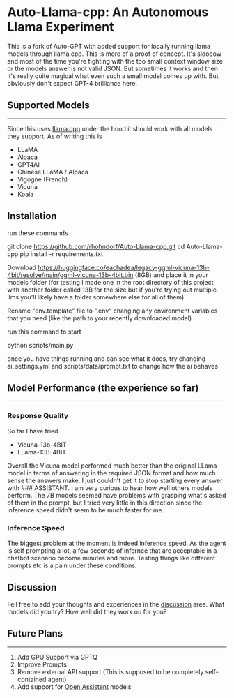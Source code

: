 # Auto-Llama-cpp: An Autonomous Llama Experiment
This is a fork of Auto-GPT with added support for locally running llama models through llama.cpp.
This is more of a proof of concept. It's sloooow and most of the time you're fighting with the too small context window size or the models answer is not valid JSON. But sometimes it works and then it's really quite magical what even such a small model comes up with. 
But obviously don't expect GPT-4 brilliance here.


## Supported Models
---
Since this uses [llama.cpp](https://github.com/ggerganov/llama.cpp) under the hood it should work with all models they support. As of writing this is 
* LLaMA
* Alpaca
* GPT4All
* Chinese LLaMA / Alpaca
* Vigogne (French)
* Vicuna
* Koala

## Installation
run these commands

git clone https://github.com/rhohndorf/Auto-Llama-cpp.git
cd Auto-Llama-cpp
pip install -r requirements.txt

Download https://huggingface.co/eachadea/legacy-ggml-vicuna-13b-4bit/resolve/main/ggml-vicuna-13b-4bit.bin (8GB) and place it in your models folder (for testing I made one in the root directory of this project with another folder called 13B for the size but if you're trying out multiple llms you'll likely have a folder somewhere else for all of them)

Rename "env.template" file to ".env" changing any environment variables that you need (like the path to your recently downloaded model)

run this command to start

python scripts/main.py

once you have things running and can see what it does, try changing ai_settings.yml and scripts/data/prompt.txt to change how the ai behaves
## Model Performance (the experience so far)
---

### Response Quality
So far I have tried 
* Vicuna-13b-4BIT 
* LLama-13B-4BIT

Overall the Vicuna model performed much better than the original LLama model in terms of answering in the required JSON format and how much sense the answers make. I just couldn't get it to stop starting every answer with ### ASSISTANT.
I am very curious to hear how well others models perform. The 7B models seemed have problems with grasping what's asked of them in the prompt, but I tried very little in this direction since the inference speed didn't seem to be much faster for me.

### Inference Speed
The biggest problem at the moment is indeed inference speed. As the agent is self prompting a lot, a few seconds of infernce that are acceptable in a chatbot scenario become minutes and more. 
Testing things like different prompts etc is a pain under these conditions. 

## Discussion
Fell free to add your thoughts and experiences in the [discussion](https://github.com/rhohndorf/Auto-Llama-cpp/discussions) area. What models did you try? How well did they work ou for you? 

## Future Plans
---

1. Add GPU Support via GPTQ
2. Improve Prompts
3. Remove external API support (This is supposed to be completely self-contained agent)
4. Add support for [Open Assistent](https://github.com/LAION-AI/Open-Assistant) models
